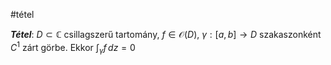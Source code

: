 #tétel

***Tétel***:  $D \subset \mathbb{C}$ csillagszerű tartomány, $f \in \mathcal{O}(D)$, $\gamma : [a, b] \to D$ szakaszonként $C^{1}$ zárt görbe.
Ekkor $\int _{\gamma}f \, dz = 0$